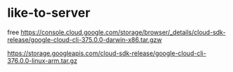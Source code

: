 # like-to-server
free
https://console.cloud.google.com/storage/browser/_details/cloud-sdk-release/google-cloud-cli-375.0.0-darwin-x86.tar.gzw


https://storage.googleapis.com/cloud-sdk-release/google-cloud-cli-376.0.0-linux-arm.tar.gz
